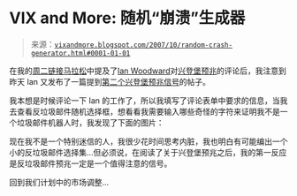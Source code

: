 <!--yml

分类：未分类

日期：2024-05-18 18:56:26

-->

# VIX and More: 随机“崩溃”生成器

> 来源：[`vixandmore.blogspot.com/2007/10/random-crash-generator.html#0001-01-01`](http://vixandmore.blogspot.com/2007/10/random-crash-generator.html#0001-01-01)

在我的[周二链接马拉松](http://vixandmore.blogspot.com/2007/10/super-tuesday-links.html)中提及了[Ian Woodward](http://www.highgrowthstock.com/IanBlog/)对[兴登堡预兆](http://www.marketwatch.com/News/Story/Story.aspx?guid=%7BDA451070-3B84-4BCE-ADAD-11B3D26FDE87%7D&siteid=mktw&dist=)的评论后，我注意到昨天 Ian 又发布了一篇提到[第二个兴登堡预兆信号](http://www.highgrowthstock.com/IanBlog/?p=194#respond)的帖子。

我本想是时候评论一下 Ian 的工作了，所以我填写了评论表单中要求的信息，当我去查看反垃圾邮件随机选择框，想看看我需要输入哪些奇怪的字符来证明我不是一个垃圾邮件机器人时，我发现了下面的图片：

现在我不是一个特别迷信的人，我很少花时间思考内脏，我也明白有可能编出一个小的反垃圾邮件选择集...但必须说，在阅读了关于兴登堡预兆之后，我的第一反应是反垃圾邮件预兆一定是一个值得注意的信号。

回到我们计划中的市场调整...
